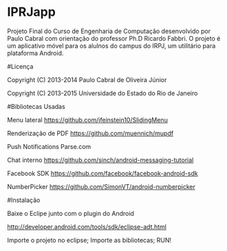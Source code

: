 # IPRJapp

Projeto Final do Curso de Engenharia de Computação desenvolvido por Paulo Cabral com orientação do  professor Ph.D Ricardo Fabbri.
O projeto é um aplicativo móvel para os alulnos do campus do IRPJ, um utilitário para plataforma Android.


#Licença

Copyright (C) 2013-2014 Paulo Cabral de Oliveira Júnior

Copyright (C) 2013-2015 Universidade do Estado do Rio de Janeiro

#Bibliotecas Usadas

Menu lateral
https://github.com/jfeinstein10/SlidingMenu

Renderização de PDF
https://github.com/muennich/mupdf

Push Notifications
Parse.com

Chat interno
https://github.com/sinch/android-messaging-tutorial

Facebook SDK
https://github.com/facebook/facebook-android-sdk

NumberPicker
https://github.com/SimonVT/android-numberpicker

#Instalação

Baixe o Eclipe junto com o plugin do Android

http://developer.android.com/tools/sdk/eclipse-adt.html

Importe o projeto no eclipse;
Importe as bibliotecas;
RUN!



 

